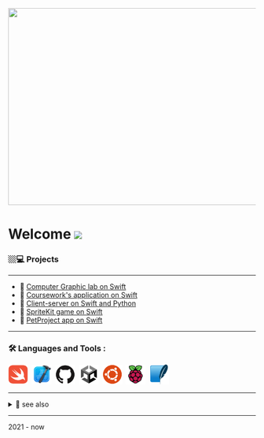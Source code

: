 
<div id="header" align="center">
  <img src="https://c1.wallpaperflare.com/preview/666/372/57/cherry-blossom-cherry-twig-cherry-petals-nature.jpg" height=400" width="1000"/>
</div>
<h1>
  Welcome
  <img src="https://media.giphy.com/media/hvRJCLFzcasrR4ia7z/giphy.gif" width="30px"/>
</h1>

### 🏼‍💻 Projects
-------

*  [Computer Graphic lab on Swift](https://github.com/Uladz1slau/JENEVA)
*  [Coursework's application on Swift](https://github.com/Uladz1slau/JENEVA)
*  [Client-server on Swift and Python]( https://github.com/Uladz1slau/simply-client-server-with-python-and-swift)
*  [SpriteKit game on Swift](https://github.com/Uladz1slau/JENEVA)                                                                                    
*  [PetProject app on Swift](https://github.com/Uladz1slau/JENEVA)

                                                        
------

                                                                                    
### :hammer_and_wrench: Languages and Tools :
<img src="https://github.com/devicons/devicon/blob/master/icons/swift/swift-original.svg" title="Swift" alt="Swift" width="40" height="40"/>&nbsp;         <img src="https://github.com/devicons/devicon/blob/master/icons/xcode/xcode-original.svg" title="Xcode" alt="Xcode" width="40" height="40"/>&nbsp;         <img src="https://github.com/devicons/devicon/blob/master/icons/github/github-original.svg" title="GitHub" alt="Github" width="40" height="40"/>&nbsp;     <img src="https://github.com/devicons/devicon/blob/master/icons/unity/unity-original.svg" title="Unity" alt="Unity" width="40" height="40"/>&nbsp;          <img src="https://github.com/devicons/devicon/blob/master/icons/ubuntu/ubuntu-plain.svg" title="Ubuntu" alt="Ubuntu" width="40" height="40"/>&nbsp; 
<img src="https://github.com/devicons/devicon/blob/master/icons/raspberrypi/raspberrypi-original.svg" title="Raspberrypi" alt="Raspberrypi" width="40" height="40"/>&nbsp; 
<img src="https://github.com/devicons/devicon/blob/master/icons/sqlite/sqlite-original.svg" title="sqlLite" alt="sqlLite" width="40" height="40"/>&nbsp; 

------
                                                                                                                                          
<details>
<summary>🔗 see also </summary>

* [Unity 3d game](https://github.com/Uladz1slau/JENEVA)
* [Solo Unity 2d game](https://github.com/Uladz1slau/Drift_Phonk)

</details>
                                     
------
                                                                                   
2021 - now
